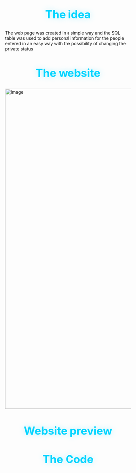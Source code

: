 # The idea 
The web page was created in a simple way and the SQL table was used to add personal information for the people entered in an easy way with the possibility of changing the private status

# The website 

<img width="2073" height="1032" alt="Image" src="https://github.com/user-attachments/assets/d19a0a5e-1638-4a3c-acee-d56bf09d865b" /> 

# Website preview 


# The Code

<!DOCTYPE html>
<html lang="en">
<head>
    <meta charset="UTF-8">
    <meta name="viewport" content="width=device-width, initial-scale=1.0">
    <title>User Management System</title>
    <style>
        * {
            margin: 0;
            padding: 0;
            box-sizing: border-box;
        }

        body {
            font-family: 'Arial', sans-serif;
            background: linear-gradient(135deg, #0a0a0a, #1a1a1a);
            color: #e0e0e0;
            min-height: 100vh;
            padding: 20px;
        }

        .container {
            max-width: 1200px;
            margin: 0 auto;
            background: rgba(30, 30, 30, 0.9);
            border-radius: 15px;
            padding: 30px;
            box-shadow: 0 20px 40px rgba(0, 0, 0, 0.5);
            border: 1px solid rgba(255, 255, 255, 0.1);
        }

        h1 {
            text-align: center;
            color: #00d4ff;
            margin-bottom: 30px;
            font-size: 2.5em;
            text-shadow: 0 0 20px rgba(0, 212, 255, 0.3);
        }

        .form-section {
            background: rgba(40, 40, 40, 0.8);
            padding: 25px;
            border-radius: 12px;
            margin-bottom: 30px;
            border: 1px solid rgba(255, 255, 255, 0.1);
        }

        .form-row {
            display: flex;
            gap: 20px;
            align-items: end;
            flex-wrap: wrap;
        }

        .form-group {
            flex: 1;
            min-width: 200px;
        }

        label {
            display: block;
            margin-bottom: 8px;
            color: #00d4ff;
            font-weight: bold;
            font-size: 14px;
            text-transform: uppercase;
            letter-spacing: 1px;
        }

        input[type="text"], input[type="number"] {
            width: 100%;
            padding: 12px 16px;
            border: 2px solid rgba(255, 255, 255, 0.2);
            border-radius: 8px;
            background: rgba(20, 20, 20, 0.8);
            color: #e0e0e0;
            font-size: 16px;
            transition: all 0.3s ease;
        }

        input[type="text"]:focus, input[type="number"]:focus {
            outline: none;
            border-color: #00d4ff;
            box-shadow: 0 0 10px rgba(0, 212, 255, 0.3);
        }

        .submit-btn {
            padding: 12px 30px;
            background: linear-gradient(45deg, #00d4ff, #0099cc);
            color: white;
            border: none;
            border-radius: 8px;
            cursor: pointer;
            font-size: 16px;
            font-weight: bold;
            transition: all 0.3s ease;
            text-transform: uppercase;
            letter-spacing: 1px;
        }

        .submit-btn:hover {
            transform: translateY(-2px);
            box-shadow: 0 10px 20px rgba(0, 212, 255, 0.4);
        }

        .table-section {
            background: rgba(40, 40, 40, 0.8);
            border-radius: 12px;
            overflow: hidden;
            border: 1px solid rgba(255, 255, 255, 0.1);
        }

        table {
            width: 100%;
            border-collapse: collapse;
        }

        th, td {
            padding: 15px;
            text-align: left;
            border-bottom: 1px solid rgba(255, 255, 255, 0.1);
        }

        th {
            background: rgba(0, 212, 255, 0.1);
            color: #00d4ff;
            font-weight: bold;
            text-transform: uppercase;
            letter-spacing: 1px;
        }

        tr:hover {
            background: rgba(255, 255, 255, 0.05);
        }

        .status-active {
            color: #00ff88;
            font-weight: bold;
        }

        .status-inactive {
            color: #ff6b6b;
            font-weight: bold;
        }

        .toggle-btn {
            padding: 8px 16px;
            border: none;
            border-radius: 6px;
            cursor: pointer;
            font-size: 14px;
            font-weight: bold;
            transition: all 0.3s ease;
            text-transform: uppercase;
        }

        .toggle-btn.active {
            background: linear-gradient(45deg, #ff6b6b, #ff4757);
            color: white;
        }

        .toggle-btn.inactive {
            background: linear-gradient(45deg, #00ff88, #00d68f);
            color: white;
        }

        .toggle-btn:hover {
            transform: scale(1.05);
        }

        .no-data {
            text-align: center;
            color: #888;
            font-style: italic;
            padding: 40px;
        }

        @media (max-width: 768px) {
            .form-row {
                flex-direction: column;
            }
            
            .form-group {
                min-width: 100%;
            }
            
            table {
                font-size: 14px;
            }
            
            th, td {
                padding: 10px;
            }
        }
    </style>
</head>
<body>
    <div class="container">
      Hello
        
        <div class="form-section">
            <form id="userForm">
                <div class="form-row">
                    <div class="form-group">
                        <label for="name">Name:</label>
                        <input type="text" id="name" name="name" required>
                    </div>
                    <div class="form-group">
                        <label for="age">Age:</label>
                        <input type="number" id="age" name="age" min="1" max="120" required>
                    </div>
                    <div class="form-group">
                        <button type="submit" class="submit-btn">Submit</button>
                    </div>
                </div>
            </form>
        </div>

        <div class="table-section">
            <table id="userTable">
                <thead>
                    <tr>
                        <th>ID</th>
                        <th>Name</th>
                        <th>Age</th>
                        <th>Status</th>
                        <th>Action</th>
                    </tr>
                </thead>
                <tbody id="userTableBody">
                    <tr>
                        <td colspan="5" class="no-data">No users added yet. Use the form above to add users.</td>
                    </tr>
                </tbody>
            </table>
        </div>
    </div>

    <script>
        let users = [];
        let nextId = 1;

        const userForm = document.getElementById('userForm');
        const userTableBody = document.getElementById('userTableBody');
        const nameInput = document.getElementById('name');
        const ageInput = document.getElementById('age');

        // Handle form submission
        userForm.addEventListener('submit', function(e) {
            e.preventDefault();
            console.log('Form submitted');
            
            const name = nameInput.value.trim();
            const age = parseInt(ageInput.value);
            
            console.log('Name:', name, 'Age:', age);
            
            if (name && age && age > 0) {
                const newUser = {
                    id: nextId++,
                    name: name,
                    age: age,
                    status: 0 // Default to inactive (0)
                };
                
                console.log('New user created:', newUser);
                users.push(newUser);
                console.log('Users array:', users);
                
                renderTable();
                
                // Clear form
                nameInput.value = '';
                ageInput.value = '';
                nameInput.focus();
            } else {
                console.log('Validation failed');
                alert('Please fill in both name and age fields with valid values.');
            }
        });

        // Also try to handle button click directly as backup
        document.querySelector('.submit-btn').addEventListener('click', function(e) {
            e.preventDefault();
            console.log('Button clicked directly');
            
            const name = nameInput.value.trim();
            const age = parseInt(ageInput.value);
            
            if (name && age && age > 0) {
                const newUser = {
                    id: nextId++,
                    name: name,
                    age: age,
                    status: 0
                };
                
                users.push(newUser);
                renderTable();
                
                nameInput.value = '';
                ageInput.value = '';
                nameInput.focus();
            } else {
                alert('Please fill in both name and age fields with valid values.');
            }
        });

        // Render the user table
        function renderTable() {
            if (users.length === 0) {
                userTableBody.innerHTML = '<tr><td colspan="5" class="no-data">No users added yet. Use the form above to add users.</td></tr>';
                return;
            }

            userTableBody.innerHTML = users.map(user => `
                <tr>
                    <td>${user.id}</td>
                    <td>${user.name}</td>
                    <td>${user.age}</td>
                    <td class="${user.status === 1 ? 'status-active' : 'status-inactive'}">
                        ${user.status === 1 ? 'Active' : 'Inactive'}
                    </td>
                    <td>
                        <button class="toggle-btn ${user.status === 1 ? 'active' : 'inactive'}" 
                                onclick="toggleStatus(${user.id})">
                            ${user.status === 1 ? 'Deactivate' : 'Activate'}
                        </button>
                    </td>
                </tr>
            `).join('');
        }

        // Toggle user status
        function toggleStatus(userId) {
            const user = users.find(u => u.id === userId);
            if (user) {
                user.status = user.status === 1 ? 0 : 1;
                renderTable();
            }
        }

        // Initialize empty table
        renderTable();
    </script>
</body>
</html>
